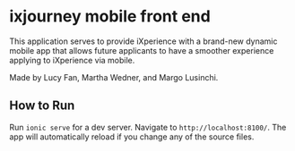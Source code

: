 # ixjourney mobile front end

This application serves to provide iXperience with a brand-new dynamic mobile app that allows future applicants to have a smoother experience applying to iXperience via mobile. 

Made by Lucy Fan, Martha Wedner, and Margo Lusinchi.

## How to Run

Run `ionic serve` for a dev server. Navigate to `http://localhost:8100/`. The app will automatically reload if you change any of the source files.
